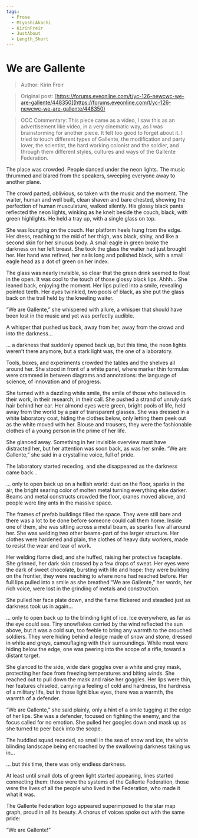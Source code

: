```yaml
---
tags:
  - Prose
  - MiyoshiAkachi
  - KirinFreir
  - JustAbout
  - Length_Short
---
```


# We are Gallente

> Author: Kirin Freir

> Original post: [https://forums.eveonline.com/t/yc-126-newcwc-we-are-gallente/448350](https://forums.eveonline.com/t/yc-126-newcwc-we-are-gallente/448350)

> OOC Commentary: This piece came as a video, I saw this as an advertisement like video, in a very cinematic way, as I was brainstorming for another piece. It felt too good to forget about it. I tried to touch different types of Gallente, the modification and party lover, the scientist, the hard working colonist and the soldier, and through them different styles, cultures and ways of the Gallente Federation.


The place was crowded. People danced under the neon lights. The music thrummed and blared from the speakers, sweeping everyone away to another plane.

The crowd parted, oblivious, so taken with the music and the moment. The waiter, human and well built, clean shaven and bare chested, showing the perfection of human musculature, walked silently. His glossy black pants reflected the neon lights, winking as he knelt beside the couch, black, with green highlights. He held a tray up, with a single glass on top.

She was lounging on the couch. Her platform heels hung from the edge. Her dress, reaching to the mid of her thigh, was black, shiny, and like a second skin for her sinuous body. A small eagle in green broke the darkness on her left breast. She took the glass the waiter had just brought her. Her hand was refined, her nails long and polished black, with a small eagle head as a dot of green on her index.

The glass was nearly invisible, so clear that the green drink seemed to float in the open. It was cool to the touch of those glossy black lips. Ahhh… She leaned back, enjoying the moment. Her lips pulled into a smile, revealing pointed teeth. Her eyes twinkled, two pools of black, as she put the glass back on the trail held by the kneeling waiter.

“We are Gallente,” she whispered with allure, a whisper that should have been lost in the music and yet was perfectly audible.

A whisper that pushed us back, away from her, away from the crowd and into the darkness…

… a darkness that suddenly opened back up, but this time, the neon lights weren’t there anymore, but a stark light was, the one of a laboratory.

Tools, boxes, and experiments crowded the tables and the shelves all around her. She stood in front of a white panel, where marker thin formulas were crammed in between diagrams and annotations: the language of science, of innovation and of progress.

She turned with a dazzling white smile, the smile of those who believed in their work, in their research, in their call. She pushed a strand of unruly dark hair behind her ear. Her almond eyes were green, bright pools of life, held away from the world by a pair of transparent glasses. She was dressed in a white laboratory coat, hiding the clothes below, only letting them peek out as the white moved with her. Blouse and trousers, they were the fashionable clothes of a young person in the prime of her life.

She glanced away. Something in her invisible overview must have distracted her, but her attention was soon back, as was her smile. “We are Gallente,” she said in a crystalline voice, full of pride.

The laboratory started receding, and she disappeared as the darkness came back…

… only to open back up on a hellish world: dust on the floor, sparks in the air, the bright searing color of molten metal turning everything else darker. Beams and metal constructs crowded the floor, cranes moved above, and people were tiny ants in the massive space.

The frames of prefab buildings filled the space. They were still bare and there was a lot to be done before someone could call them home. Inside one of them, she was sitting across a metal beam, as sparks flew all around her. She was welding two other beams-part of the larger structure. Her clothes were hardened and plain, the clothes of heavy duty workers, made to resist the wear and tear of work.

Her welding flame died, and she huffed, raising her protective faceplate. She grinned, her dark skin crossed by a few drops of sweat. Her eyes were the dark of sweet chocolate, bursting with life and hope: they were building on the frontier, they were reaching to where none had reached before. Her full lips pulled into a smile as she breathed “We are Gallente,” her words, her rich voice, were lost in the grinding of metals and construction.

She pulled her face plate down, and the flame flickered and steadied just as darkness took us in again…

… only to open back up to the blinding light of ice. Ice everywhere, as far as the eye could see. Tiny snowflakes carried by the wind reflected the sun above, but it was a cold sun, too feeble to bring any warmth to the crouched soldiers. They were hiding behind a ledge made of snow and stone, dressed in white and greys, camouflaging with their surroundings. While most were hiding below the edge, one was peering into the scope of a rifle, toward a distant target.

She glanced to the side, wide dark goggles over a white and grey mask, protecting her face from freezing temperatures and biting winds. She reached out to pull down the mask and raise her goggles. Her lips were thin, her features chiseled, carrying a feeling of cold and hardness, the hardness of a military life, but in those light blue eyes, there was a warmth, the warmth of a defender.

“We are Gallente,” she said plainly, only a hint of a smile tugging at the edge of her lips. She was a defender, focused on fighting the enemy, and the focus called for no emotion. She pulled her googles down and mask up as she turned to peer back into the scope.

The huddled squad receded, so small in the sea of snow and ice, the white blinding landscape being encroached by the swallowing darkness taking us in…

… but this time, there was only endless darkness.

At least until small dots of green light started appearing, lines started connecting them: those were the systems of the Gallente Federation, those were the lives of all the people who lived in the Federation, who made it what it was.

The Gallente Federation logo appeared superimposed to the star map graph, proud in all its beauty. A chorus of voices spoke out with the same pride:

“We are Gallente!”